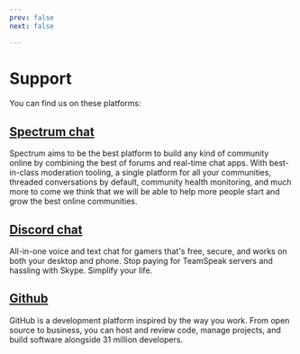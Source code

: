 ```yaml
---
prev: false
next: false

---
```

# Support

You can find us on these platforms:


## [Spectrum chat](https://spectrum.chat/coollabs)
Spectrum aims to be the best platform to build any kind of community online by combining the best of forums and real-time chat apps. With best-in-class moderation tooling, a single platform for all your communities, threaded conversations by default, community health monitoring, and much more to come we think that we will be able to help more people start and grow the best online communities.

## [Discord chat](https://discord.gg/bvS3WhR)
All-in-one voice and text chat for gamers that's free, secure, and works on both your desktop and phone. Stop paying for TeamSpeak servers and hassling with Skype. Simplify your life.

## [Github](https://github.com/coollabsio/coolLabs.io)
GitHub is a development platform inspired by the way you work. From open source to business, you can host and review code, manage projects, and build software alongside 31 million developers. 